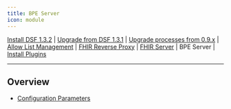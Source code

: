 ```yaml
---
title: BPE Server
icon: module
---
```

 [Install DSF 1.3.2](/versions/v1.3.2/maintain/install.md) | [Upgrade from DSF 1.3.1](/versions/v1.3.2/maintain/upgrade-from-1.md) | [Upgrade processes from 0.9.x](/versions/v1.3.2/maintain/upgrade-from-0.md) | [Allow List Management](/versions/v1.3.2/maintain/allowList-mgm.md) | [FHIR Reverse Proxy](/versions/v1.3.2/maintain/fhir-reverse-proxy/README.md) | [FHIR Server](/versions/v1.3.2/maintain/fhir/README.md) | BPE Server | [Install Plugins](/versions/v1.3.2/maintain/install-plugins.md)  

---

## Overview
- [Configuration Parameters](configuration)
